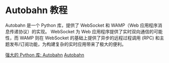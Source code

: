 # Autobahn 教程

<show-structure depth="3"/>

Autobahn 是一个 Python 库，提供了 WebSocket 和 WAMP（Web 应用程序消息传递协议）的实现。
WebSocket 为 Web 应用程序提供了实时双向通信的可能性，而 WAMP 则在 WebSocket 的基础上提供了异步的远程过程调用 (RPC) 和主题发布/订阅功能，为构建复杂的实时应用带来了极大的便利。

<seealso>
<category ref="ref_docs">
    <a href="https://mp.weixin.qq.com/s/KZPwo4iH3PMArj8ikG7Wag">强大的 Python 库: Autobahn</a>
</category>
<category ref="ref_github">
    <a href="https://github.com/crossbario/autobahn-python">Autobahn</a>
</category>
<category ref="ref_issues">
</category>
<category ref="ref_hf">
</category>
<category ref="ref_ms">
</category>
</seealso>
